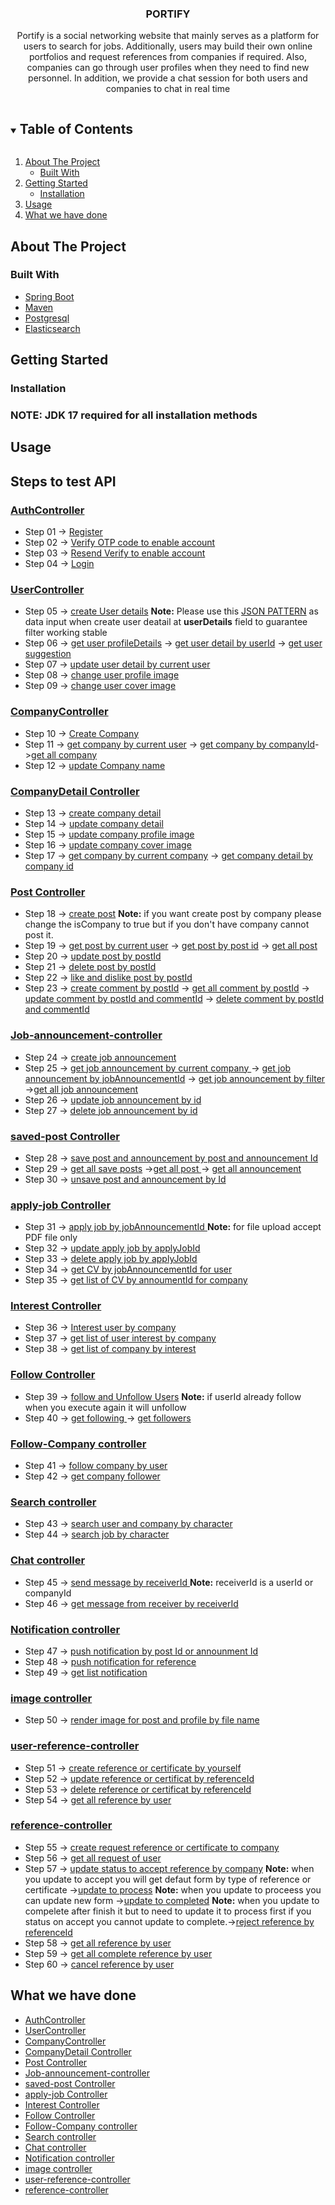 <!-- PROJECT LOGO -->

<h3 align="center">PORTIFY</h3>

  <p align="center">
     Portify is a social networking website that mainly serves as a platform for users to search for jobs. Additionally, users may build their own online portfolios and request references from companies if required. Also, companies can go through user profiles when they need to find new personnel. In addition, we provide a chat session for both users and companies to chat in real time
  </p>

<!-- TABLE OF CONTENTS -->
<details open="open">
  <summary><h2 style="display: inline-block">Table of Contents</h2></summary>
  <ol>
    <li>
      <a href="#about-the-project">About The Project</a>
      <ul>
        <li><a href="#built-with">Built With</a></li>
      </ul>
    </li>
    <li>
      <a href="#getting-started">Getting Started</a>
      <ul>
        <li><a href="#installation">Installation</a>
    </li>
      </ul>
    </li>
    <li><a href="#usage">Usage</a></li>
<li><a href="#what-we-have-done">What we have done</a></li>
  </ol>
</details>

<!-- ABOUT THE PROJECT -->

## About The Project

### Built With

- [Spring Boot](https://spring.io/projects/spring-boot)
- [Maven](https://maven.apache.org/)
- [Postgresql](https://www.postgresql.org/)
- [Elasticsearch](https://www.elastic.co/)

<!-- GETTING STARTED -->

## Getting Started

### Installation

### NOTE: JDK 17 required for all installation methods

## Usage

## Steps to test API

### [AuthController](http://localhost:8080/swagger-ui/index.html#/auth-controller)

- Step 01 -> [Register](http://localhost:8080/swagger-ui/index.html#/auth-controller/registerAuth)
- Step 02 -> [Verify OTP code to enable account](http://localhost:8080/swagger-ui/index.html#/auth-controller/confirmEnableRequest)
- Step 03 -> [Resend Verify to enable account](http://localhost:8080/swagger-ui/index.html#/auth-controller/enableAccountRequest)
- Step 04 -> [Login](http://localhost:8080/swagger-ui/index.html#/auth-controller/createAuthenticationToken)

### [UserController](http://localhost:8080/swagger-ui/index.html#/user-controller)

- Step 05 -> [create User details](http://localhost:8080/swagger-ui/index.html#/user-controller/insertUserDeatail)
  **Note:** Please use this [JSON PATTERN](https://docs.google.com/document/d/1IKdAai5hltkHuzaCFauq_TH-BVYi0kt7DXNuIiS5g1Y/edit?usp=sharing) as data input when create user deatail at **userDetails** field to guarantee filter working stable
- Step 06 -> [get user profileDetails](http://localhost:8080/swagger-ui/index.html#/user-controller/getUserDeatailByUser)
  -> [get user detail by userId](http://localhost:8080/swagger-ui/index.html#/user-controller/getUserDetailById) -> [get user suggestion](http://localhost:8080/swagger-ui/index.html#/user-controller/getAllUser)
- Step 07 -> [update user detail by current user ](http://localhost:8080/swagger-ui/index.html#/user-controller/updateUserDeatail)
- Step 08 -> [change user profile image](http://localhost:8080/swagger-ui/index.html#/user-controller/uploadProfile)
- Step 09 -> [change user cover image](http://localhost:8080/swagger-ui/index.html#/user-controller/uploadCover)

### [CompanyController](http://localhost:8080/swagger-ui/index.html#/company-controller)

- Step 10 -> [Create Company](http://localhost:8080/swagger-ui/index.html#/company-controller/createCompany)
- Step 11 -> [get company by current user](http://localhost:8080/swagger-ui/index.html#/company-controller/getCompanyByuser_1) -> [get company by companyId](http://localhost:8080/swagger-ui/index.html#/company-controller/getCompanyById)->[get all company ](http://localhost:8080/swagger-ui/index.html#/company-controller/getAllCompany)
- Step 12 -> [update Company name](http://localhost:8080/swagger-ui/index.html#/company-detail-controller/updateCompanydetai)

### [ CompanyDetail Controller](http://localhost:8080/swagger-ui/index.html#/company-detail-controller)

- Step 13 -> [ create company detail](http://localhost:8080/swagger-ui/index.html#/company-detail-controller/insertCompanyDetail)
- Step 14 -> [update company detail](http://localhost:8083/swagger-ui/index.html#/template-rest-controller/findTemplate)
- Step 15 -> [update company profile image ](http://localhost:8080/swagger-ui/index.html#/company-detail-controller/updateCompanyProfile)
- Step 16 -> [update company cover image](http://localhost:8080/swagger-ui/index.html#/company-detail-controller/updateCompanyCover)
- Step 17 -> [get company by current company](http://localhost:8080/swagger-ui/index.html#/company-detail-controller/getCompanyByuser) -> [get company detail by company id](http://localhost:8080/swagger-ui/index.html#/company-detail-controller/getCompanyDetailById)

### [Post Controller](http://localhost:8080/swagger-ui/index.html#/post-controller)

- Step 18 -> [ create post](http://localhost:8080/swagger-ui/index.html#/post-controller/insertPost) **Note:** if you want create post by company please change the isCompany to true but if you don't have company cannot post it.
- Step 19 -> [get post by current user](http://localhost:8080/swagger-ui/index.html#/post-controller/getPostByUser) -> [get post by post id](http://localhost:8080/swagger-ui/index.html#/post-controller/getPostById) -> [get all post](http://localhost:8080/swagger-ui/index.html#/post-controller/getAllPosts)
- Step 20 -> [update post by postId ](http://localhost:8080/swagger-ui/index.html#/post-controller/updatePostById)
- Step 21 -> [delete post by postId ](http://localhost:8080/swagger-ui/index.html#/post-controller/deletePost)
- Step 22 -> [like and dislike post by postId](http://localhost:8080/swagger-ui/index.html#/post-controller/disLikePostByPostId)
- Step 23 -> [create comment by postId](http://localhost:8080/swagger-ui/index.html#/post-controller/comment) -> [get all comment by postId](http://localhost:8080/swagger-ui/index.html#/post-controller/getCommentByPostIdAndCommentId) -> [update comment by postId and commentId](http://localhost:8080/swagger-ui/index.html#/post-controller/updateCommentById)
  -> [delete comment by postId and commentId](http://localhost:8080/swagger-ui/index.html#/post-controller/deleteCommentById)

### [Job-announcement-controller](http://localhost:8080/swagger-ui/index.html#/job-announcement-controller)

- Step 24 -> [ create job announcement ](http://localhost:8080/swagger-ui/index.html#/job-announcement-controller/insertJobAnnouncement)
- Step 25 -> [ get job announcement by current company ](http://localhost:8080/swagger-ui/index.html#/job-announcement-controller/getAnnouncementByUser) -> [get job announcement by jobAnnouncementId](http://localhost:8080/swagger-ui/index.html#/job-announcement-controller/getAnnouncementById) -> [get job announcement by filter](http://localhost:8080/swagger-ui/index.html#/job-announcement-controller/filterJobAnnouncement) ->[get all job announcement](http://localhost:8080/swagger-ui/index.html#/job-announcement-controller/getAnnouncementOnLanding)
- Step 26 -> [update job announcement by id](http://localhost:8080/swagger-ui/index.html#/job-announcement-controller/updateJobAnnouncementById)
- Step 27 -> [delete job announcement by id](http://localhost:8080/swagger-ui/index.html#/job-announcement-controller/deleteJobAnnouncement)

### [saved-post Controller](http://localhost:8080/swagger-ui/index.html#/saved-post-controller)

- Step 28 -> [ save post and announcement by post and announcement Id ](http://localhost:8080/swagger-ui/index.html#/saved-post-controller/insertSavedPostByPostId)
- Step 29 -> [ get all save posts](http://localhost:8080/swagger-ui/index.html#/saved-post-controller/getAllSaveByUser) ->[get all post ](http://localhost:8080/swagger-ui/index.html#/saved-post-controller/getAllSavedPost) -> [get all announcement](http://localhost:8080/swagger-ui/index.html#/saved-post-controller/getAllSavedJobAnnouncement)
- Step 30 -> [unsave post and announcement by Id](http://localhost:8080/swagger-ui/index.html#/saved-post-controller/deleteSavedPostById)

### [apply-job Controller](http://localhost:8080/swagger-ui/index.html#/apply-job-controller)

- Step 31 -> [ apply job by jobAnnouncementId ](http://localhost:8080/swagger-ui/index.html#/apply-job-controller/applyJob) **Note:** for file upload accept PDF file only
- Step 32 -> [ update apply job by applyJobId](http://localhost:8080/swagger-ui/index.html#/apply-job-controller/updateAppliedJob)
- Step 33 -> [delete apply job by applyJobId](http://localhost:8080/swagger-ui/index.html#/apply-job-controller/deleteAppliedJob)
- Step 34 -> [get CV by jobAnnouncementId for user ](http://localhost:8080/swagger-ui/index.html#/apply-job-controller/getCVByAnnouncementId)
- Step 35 -> [get list of CV by annoumentId for company](http://localhost:8080/swagger-ui/index.html#/apply-job-controller/getAllCvByAnnouncementId)

### [Interest Controller](http://localhost:8080/swagger-ui/index.html#/interest-controller)

- Step 36 -> [ Interest user by company ](http://localhost:8080/swagger-ui/index.html#/interest-controller/interestAndUnInterest)
- Step 37 -> [ get list of user interest by company](http://localhost:8080/swagger-ui/index.html#/interest-controller/getUserList)
- Step 38 -> [get list of company by interest](http://localhost:8080/swagger-ui/index.html#/interest-controller/getCompanyList)

### [Follow Controller](http://localhost:8080/swagger-ui/index.html#/follow-controller)

- Step 39 -> [follow and Unfollow Users](http://localhost:8080/swagger-ui/index.html#/follow-controller/followByCurrentUser) **Note:** if userId already follow when you execute again it will unfollow
- Step 40 -> [get following ](http://localhost:8080/swagger-ui/index.html#/follow-controller/getFollowingByuser) -> [get followers](http://localhost:8080/swagger-ui/index.html#/follow-controller/getFollowerByUser)

### [Follow-Company controller](http://localhost:8080/swagger-ui/index.html#/follow-company-controller)

- Step 41 -> [ follow company by user ](http://localhost:8080/swagger-ui/index.html#/follow-company-controller/followCompany)
- Step 42 -> [ get company follower ](http://localhost:8080/swagger-ui/index.html#/follow-company-controller/getCompanyFollower)

### [Search controller](http://localhost:8080/swagger-ui/index.html#/search-controller)

- Step 43 -> [ search user and company by character ](http://localhost:8080/swagger-ui/index.html#/search-controller/searchByCharacter)
- Step 44 -> [ search job by character ](http://localhost:8080/swagger-ui/index.html#/search-controller/searchJob)

### [Chat controller](http://localhost:8080/swagger-ui/index.html#/chat-controller)

- Step 45 -> [ send message by receiverId ](http://localhost:8080/swagger-ui/index.html#/chat-controller/addMessage) **Note:** receiverId is a userId or companyId
- Step 46 -> [ get message from receiver by receiverId](http://localhost:8080/swagger-ui/index.html#/chat-controller/getMessage)

### [Notification controller](http://localhost:8080/swagger-ui/index.html#/notification-controller)

- Step 47 -> [ push notification by post Id or announment Id ](http://localhost:8080/swagger-ui/index.html#/notification-controller/addPostNotification)
- Step 48 -> [ push notification for reference ](http://localhost:8080/swagger-ui/index.html#/notification-controller/addRefferenceNotification)
- Step 49 -> [ get list notification](http://localhost:8080/swagger-ui/index.html#/notification-controller/getNotification)

### [image controller](http://localhost:8080/swagger-ui/index.html#/image-controller)

- Step 50 -> [ render image for post and profile by file name](http://localhost:8080/swagger-ui/index.html#/image-controller/getImagesByFileName)

### [user-reference-controller](http://localhost:8080/swagger-ui/index.html#/user-reference-controller)

- Step 51 -> [create reference or certificate by yourself ](http://localhost:8080/swagger-ui/index.html#/user-reference-controller/createReferenceByUser)
- Step 52 -> [update reference or certificat by referenceId](http://localhost:8080/swagger-ui/index.html#/user-reference-controller/updateReferenceById)
- Step 53 -> [delete reference or certificat by referenceId](http://localhost:8080/swagger-ui/index.html#/user-reference-controller/deleteReferenceById)
- Step 54 -> [get all reference by user](http://localhost:8080/swagger-ui/index.html#/user-reference-controller/getAllByUser)

### [reference-controller](http://localhost:8080/swagger-ui/index.html#/reference-controller)

- Step 55 -> [create request reference or certificate to company](http://localhost:8080/swagger-ui/index.html#/reference-controller/requestReferenceFromUser)
- Step 56 -> [get all request of user](http://localhost:8080/swagger-ui/index.html#/reference-controller/listAllRequestByCompany)
- Step 57 -> [update status to accept reference by company](http://localhost:8080/swagger-ui/index.html#/reference-controller/acceptReference)
  **Note:** when you update to accept you will get defaut form by type of reference or certificate ->[update to process](http://localhost:8080/swagger-ui/index.html#/reference-controller/insertReference) **Note:** when you update to proceess you can update new form ->[update to completed](http://localhost:8080/swagger-ui/index.html#/reference-controller/completeReference)
  **Note:** when you update to compelete after finish it but to need to update it to process first if you status on accept you cannot update to complete.->[reject reference by referenceId](http://localhost:8080/swagger-ui/index.html#/reference-controller/rejectReference)
- Step 58 -> [get all reference by user](http://localhost:8080/swagger-ui/index.html#/user-reference-controller/getAllByUser)
- Step 59 -> [get all complete reference by user](http://localhost:8080/swagger-ui/index.html#/reference-controller/getReferenceForm)
- Step 60 -> [cancel reference by user](http://localhost:8080/swagger-ui/index.html#/reference-controller/cancelRequestById)

## What we have done

- [AuthController](http://localhost:8080/swagger-ui/index.html#/auth-controller)
- [UserController](http://localhost:8080/swagger-ui/index.html#/user-controller)
- [CompanyController](http://localhost:8080/swagger-ui/index.html#/company-controller)
- [CompanyDetail Controller](http://localhost:8080/swagger-ui/index.html#/company-detail-controller)
- [Post Controller](http://localhost:8080/swagger-ui/index.html#/post-controller)
- [Job-announcement-controller](http://localhost:8080/swagger-ui/index.html#/job-announcement-controller)
- [saved-post Controller](http://localhost:8080/swagger-ui/index.html#/saved-post-controller)
- [apply-job Controller](http://localhost:8080/swagger-ui/index.html#/apply-job-controller)
- [Interest Controller](http://localhost:8080/swagger-ui/index.html#/interest-controller)
- [Follow Controller](http://localhost:8080/swagger-ui/index.html#/follow-controller)
- [Follow-Company controller](http://localhost:8080/swagger-ui/index.html#/follow-company-controller)
- [Search controller](http://localhost:8080/swagger-ui/index.html#/search-controller)
- [Chat controller](http://localhost:8080/swagger-ui/index.html#/chat-controller)
- [Notification controller](http://localhost:8080/swagger-ui/index.html#/notification-controller)
- [image controller](http://localhost:8080/swagger-ui/index.html#/image-controller)
- [user-reference-controller](http://localhost:8080/swagger-ui/index.html#/user-reference-controller)
- [reference-controller](http://localhost:8080/swagger-ui/index.html#/reference-controller)
